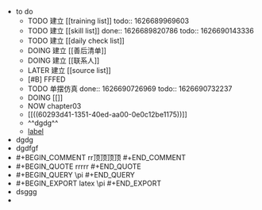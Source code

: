 - to do
	- TODO 建立 [[training list]]
	  todo:: 1626689969603
	- TODO 建立 [[skill list]]
	  done:: 1626689820786
	  todo:: 1626690143336
	- TODO 建立 [[daily check list]]
	- DOING 建立 [[善后清单]]
	- DOING 建立 [[联系人]]
	- LATER 建立 [[source list]]
	- [#B] FFFED
	- TODO 单摆仿真
	  done:: 1626690726969
	  todo:: 1626690732237
	- DOING [[]]
	- NOW chapter03
	- [[((60293d41-1351-40ed-aa00-0e0c12be1175))]]
	- ^^dgdg^^
	- [label](https://advances.sciencemag.org/content/6/13/eaay1950)
- dgdg
- dgdfgf
-
  #+BEGIN_COMMENT
  rr顶顶顶顶
  #+END_COMMENT
-
  #+BEGIN_QUOTE
  rrrrr
  #+END_QUOTE
-
  #+BEGIN_QUERY
  \pi
  #+END_QUERY
-
  #+BEGIN_EXPORT latex
  \pi
  #+END_EXPORT
- dsggg
-